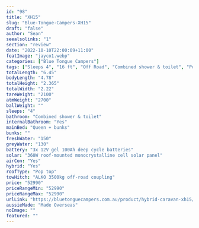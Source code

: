 ```yaml
---
id: "98"
title: "XH15"
slug: "Blue-Tongue-Campers-XH15"
draft: "false"
author: "Sean"
seealsolinks: "1"
section: "review"
date: "2022-10-10T22:00:09+11:00"
featImage: "jayco1.webp"
categories: ["Blue Tongue Campers"]
tags: ["Sleeps 4", "16 ft", "Off Road", "Combined shower & toilet", "Pop top", "50 - 60k"]
totalLength: "6.45"
bodyLength: "4.78"
totalHeight: "2.365"
totalWidth: "2.22"
tareWeight: "2100"
atmWeight: "2700"
ballWeight: ""
sleeps: "4"
bathroom: "Combined shower & toilet"
internalBathroom: "Yes"
mainBed: "Queen + bunks"
bunks: ""
freshWater: "150"
greyWater: "130"
battery: "3x 12V gel 100Ah deep cycle batteries"
solar: "360W roof-mounted monocrystalline cell solar panel"
airCon: "Yes"
hybrid: "Yes"
roofType: "Pop top"
towHitch: "ALKO 3500kg off-road coupling"
price: "52990"
priceRangeMin: "52990"
priceRangeMax: "52990"
urlLink: "https://bluetonguecampers.com.au/product/hybrid-caravan-xh15/"
aussieMade: "Made Overseas"
noImage: ""
featured: ""
---
```

